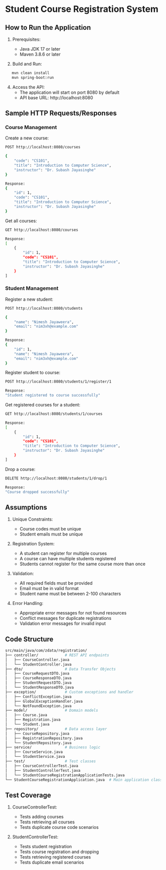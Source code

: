 # Student Course Registration System

## How to Run the Application

1. Prerequisites:
   - Java JDK 17 or later
   - Maven 3.8.6 or later

2. Build and Run:
```bash
   mvn clean install
   mvn spring-boot:run
```

4. Access the API:
   - The application will start on port 8080 by default
   - API base URL: http://localhost:8080

## Sample HTTP Requests/Responses

### Course Management

Create a new course:
```bash
POST http://localhost:8080/courses
```
```bash
{
    "code": "CS101",
    "title": "Introduction to Computer Science",
    "instructor": "Dr. Subash Jayasinghe"
}
```
```bash
Response:
{
    "id": 1,
    "code": "CS101",
    "title": "Introduction to Computer Science",
    "instructor": "Dr. Subash Jayasinghe"
}
```

Get all courses:
```bash
GET http://localhost:8080/courses
```
```bash
Response:
[
    {
        "id": 1,
        "code": "CS101",
        "title": "Introduction to Computer Science",
        "instructor": "Dr. Subash Jayasinghe"
    }
]
```

### Student Management

Register a new student:
```bash
POST http://localhost:8080/students
```

```bash
{
    "name": "Nimesh Jayaweera",
    "email": "nim3xh@example.com"
}
```
```bash
Response:
{
    "id": 1,
    "name": "Nimesh Jayaweera",
    "email": "nim3xh@example.com"
}
```

Register student to course:
```bash
POST http://localhost:8080/students/1/register/1
```
```bash
Response:
"Student registered to course successfully"
```

Get registered courses for a student:
```bash
GET http://localhost:8080/students/1/courses
```
```bash
Response:
[
    {
        "id": 1,
        "code": "CS101",
        "title": "Introduction to Computer Science",
        "instructor": "Dr. Subash Jayasinghe"
    }
]
```
Drop a course:
```bash
DELETE http://localhost:8080/students/1/drop/1
```
```bash
Response:
"Course dropped successfully"
```
## Assumptions

1. Unique Constraints:
   - Course codes must be unique
   - Student emails must be unique

2. Registration System:
   - A student can register for multiple courses
   - A course can have multiple students registered
   - Students cannot register for the same course more than once

3. Validation:
   - All required fields must be provided
   - Email must be in valid format
   - Student name must be between 2-100 characters

4. Error Handling:
   - Appropriate error messages for not found resources
   - Conflict messages for duplicate registrations
   - Validation error messages for invalid input

## Code Structure
    
```bash
src/main/java/com/zdata/registration/
├── controller/            # REST API endpoints
│   ├── CourseController.java
│   └── StudentController.java
├── dto/                   # Data Transfer Objects
│   ├── CourseRequestDTO.java
│   ├── CourseResponseDTO.java
│   ├── StudentRequestDTO.java
│   └── StudentResponseDTO.java
├── exception/             # Custom exceptions and handler
│   ├── ConflictException.java
│   ├── GlobalExceptionHandler.java
│   └── NotFoundException.java
├── model/                 # Domain models
│   ├── Course.java
│   ├── Registration.java
│   └── Student.java
├── repository/            # Data access layer
│   ├── CourseRepository.java
│   ├── RegistrationRepository.java
│   └── StudentRepository.java
├── service/               # Business logic
│   ├── CourseService.java
│   └── StudentService.java
├── test/                  # Test classes
│   ├── CourseControllerTest.java
│   ├── StudentControllerTest.java
│   └── StudentCourseRegistrationApplicationTests.java
└── StudentCourseRegistrationApplication.java  # Main application class
```

## Test Coverage
1. CourseControllerTest:
   - Tests adding courses
   - Tests retrieving all courses
   - Tests duplicate course code scenarios

2. StudentControllerTest:
   - Tests student registration
   - Tests course registration and dropping
   - Tests retrieving registered courses
   - Tests duplicate email scenarios

